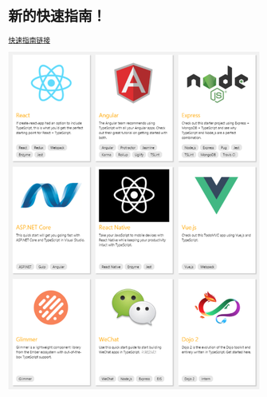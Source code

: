 # 新的快速指南！

[快速指南链接](http://www.typescriptlang.org/samples/index.html)

![Build 2017 quick starts](../assets/images/quick-start/build-2017-quick-starts-yay.png)
